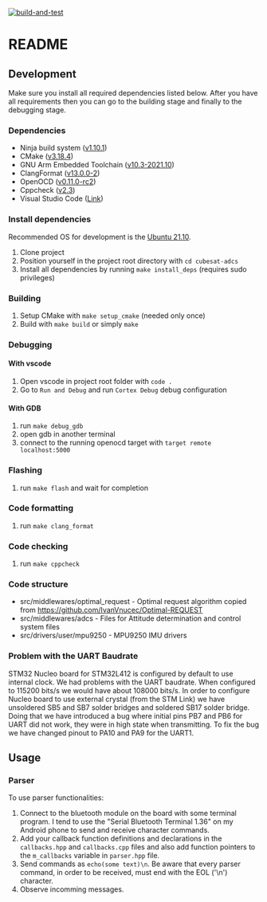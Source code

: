 [![build-and-test](https://github.com/IvanVnucec/cubesat-adcs/actions/workflows/build_and_test.yml/badge.svg)](https://github.com/IvanVnucec/cubesat-adcs/actions/workflows/build_and_test.yml)

# README

## Development
Make sure you install all required dependencies listed below. After you have all requirements then you can go to the building stage and finally to the debugging stage.

### Dependencies
- Ninja build system ([v1.10.1](https://github.com/ninja-build/ninja/releases/tag/v1.10.1))
- CMake ([v3.18.4](https://github.com/Kitware/CMake/releases/tag/v3.18.4))
- GNU Arm Embedded Toolchain ([v10.3-2021.10](https://developer.arm.com/tools-and-software/open-source-software/developer-tools/gnu-toolchain/gnu-rm/downloads))
- ClangFormat ([v13.0.0-2](https://github.com/llvm/llvm-project/releases/tag/llvmorg-12.0.0))
- OpenOCD ([v0.11.0-rc2](https://github.com/xpack-dev-tools/openocd-xpack/releases))
- Cppcheck ([v2.3](https://cppcheck.sourceforge.io/#download))
- Visual Studio Code ([Link](https://code.visualstudio.com/download))

### Install dependencies
Recommended OS for development is the [Ubuntu 21.10](https://ubuntu.com/download/desktop).<br>
1. Clone project 
2. Position yourself in the project root directory with `cd cubesat-adcs`
3. Install all dependencies by running `make install_deps` (requires sudo privileges)

### Building
1. Setup CMake with `make setup_cmake` (needed only once)
2. Build with `make build` or simply `make`

### Debugging
#### With vscode
1. Open vscode in project root folder with `code .`
2. Go to `Run and Debug` and run `Cortex Debug` debug configuration
#### With GDB
1. run `make debug_gdb`
2. open gdb in another terminal
3. connect to the running openocd target with `target remote localhost:5000`

### Flashing
1. run `make flash` and wait for completion

### Code formatting
1. run `make clang_format`

### Code checking
1. run `make cppcheck`

### Code structure
- src/middlewares/optimal_request - Optimal request algorithm copied from https://github.com/IvanVnucec/Optimal-REQUEST
- src/middlewares/adcs - Files for Attitude determination and control system files
- src/drivers/user/mpu9250 - MPU9250 IMU drivers

### Problem with the UART Baudrate
STM32 Nucleo board for STM32L412 is configured by default to use internal clock. We had problems with the UART baudrate. When configured to 115200 bits/s we would have about 108000 bits/s. In order to configure Nucleo board to use external crystal (from the STM Link) we have unsoldered SB5 and SB7 solder bridges and soldered SB17 solder bridge. Doing that we have introduced a bug where initial pins PB7 and PB6 for UART did not work, they were in high state when transmitting. To fix the bug we have changed pinout to PA10 and PA9 for the UART1. 
	
## Usage
### Parser
To use parser functionalities:
1. Connect to the bluetooth module on the board with some terminal program. I tend to use the "Serial Bluetooth Terminal 1.36" on my Android phone to send and receive character commands. 
2. Add your callback function definitions and declarations in the `callbacks.hpp` and `callbacks.cpp` files and also add function pointers to the `m_callbacks` variable in `parser.hpp` file.
3. Send commands as `echo(some text)\n`. Be aware that every parser command, in order to be received, must end with the EOL ('\n') character.
4. Observe incomming messages.
